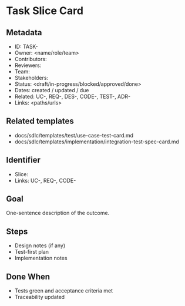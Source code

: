 # Task Slice Card

## Metadata

- ID: TASK-<id>
- Owner: <name/role/team>
- Contributors: <list>
- Reviewers: <list>
- Team: <team>
- Stakeholders: <list>
- Status: <draft/in-progress/blocked/approved/done>
- Dates: created <YYYY-MM-DD> / updated <YYYY-MM-DD> / due <YYYY-MM-DD>
- Related: UC-<id>, REQ-<id>, DES-<id>, CODE-<module>, TEST-<id>, ADR-<id>
- Links: <paths/urls>


## Related templates

- docs/sdlc/templates/test/use-case-test-card.md
- docs/sdlc/templates/implementation/integration-test-spec-card.md


## Identifier

- Slice: <name>
- Links: UC-<id>, REQ-<id>, CODE-<module>


## Goal

One-sentence description of the outcome.

## Steps

- Design notes (if any)
- Test-first plan
- Implementation notes


## Done When

- Tests green and acceptance criteria met
- Traceability updated
